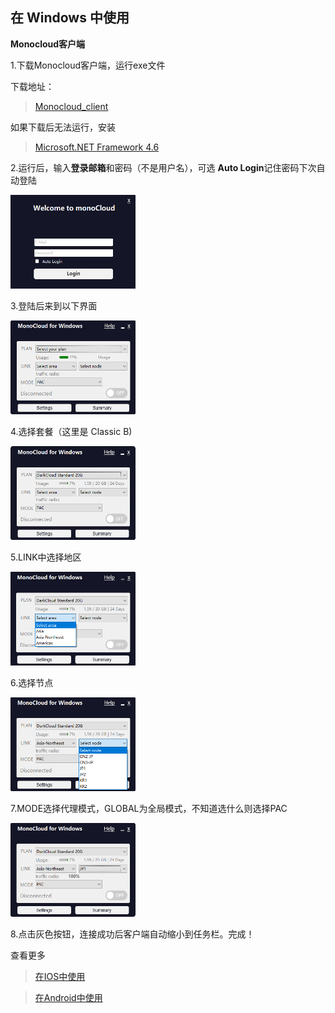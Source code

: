## 在 Windows 中使用
**Monocloud客户端**

1.下载Monocloud客户端，运行exe文件

下载地址：

> [Monocloud_client](https://storage.monocloud.co/client/Windows/MonoCloud_V1.0.6.zip)

如果下载后无法运行，安装

> [Microsoft.NET Framework 4.6](https://www.microsoft.com/zh-CN/download/details.aspx?id=53345)

2.运行后，输入**登录邮箱**和密码（不是用户名），可选 **Auto Login**记住密码下次自动登陆

<img src="../pics/monoclient/login.png" width="200" height="150">

3.登陆后来到以下界面

<img src="../pics/monoclient/select.png" width="200" height="150">

4.选择套餐（这里是 Classic B)

<img src="../pics/monoclient/set.png" width="200" height="150">

5.LINK中选择地区

<img src="../pics/monoclient/area.png" width="200" height="150">

6.选择节点

<img src="../pics/monoclient/node.png" width="200" height="150">

7.MODE选择代理模式，GLOBAL为全局模式，不知道选什么则选择PAC

<img src="../pics/monoclient/mode.png" width="200" height="150">

8.点击灰色按钮，连接成功后客户端自动缩小到任务栏。完成！

查看更多

> [在IOS中使用](https://github.com/1874yin/monocloud-usage/blob/master/README.md#%E5%9C%A8-ios-%E4%B8%AD%E4%BD%BF%E7%94%A8 )

> [在Android中使用](https://github.com/1874yin/monocloud-usage/blob/master/README.md#%E5%9C%A8-android-%E4%B8%AD%E4%BD%BF%E7%94%A8)
